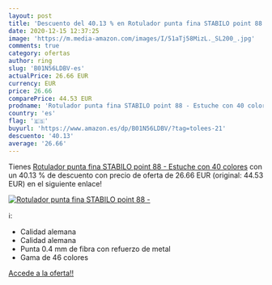 ```yaml
---
layout: post
title: 'Descuento del 40.13 % en Rotulador punta fina STABILO point 88 - '
date: 2020-12-15 12:37:25
image: 'https://m.media-amazon.com/images/I/51aTj58MizL._SL200_.jpg'
comments: true
category: ofertas
author: ring
slug: 'B01N56LDBV-es'
actualPrice: 26.66 EUR
currency: EUR
price: 26.66
comparePrice: 44.53 EUR
prodname: 'Rotulador punta fina STABILO point 88 - Estuche con 40 colores'
country: 'es'
flag: '🇪🇸'
buyurl: 'https://www.amazon.es/dp/B01N56LDBV/?tag=tolees-21'
descuento: '40.13'
average: '26.66'
---
```


Tienes [Rotulador punta fina STABILO point 88 - Estuche con 40 colores](https://www.amazon.es/dp/B01N56LDBV/?tag=tolees-21) con un 40.13 % de descuento con precio de oferta de 26.66 EUR (original: 44.53 EUR) en el siguiente enlace!

[![Rotulador punta fina STABILO point 88 - ](https://m.media-amazon.com/images/I/51aTj58MizL._SL200_.jpg)](https://www.amazon.es/dp/B01N56LDBV/?tag=tolees-21)

ℹ️:

- Calidad alemana
- Calidad alemana
- Punta 0.4 mm de fibra con refuerzo de metal
- Gama de 46 colores

[Accede a la oferta!!](https://www.amazon.es/dp/B01N56LDBV/?tag=tolees-21)
